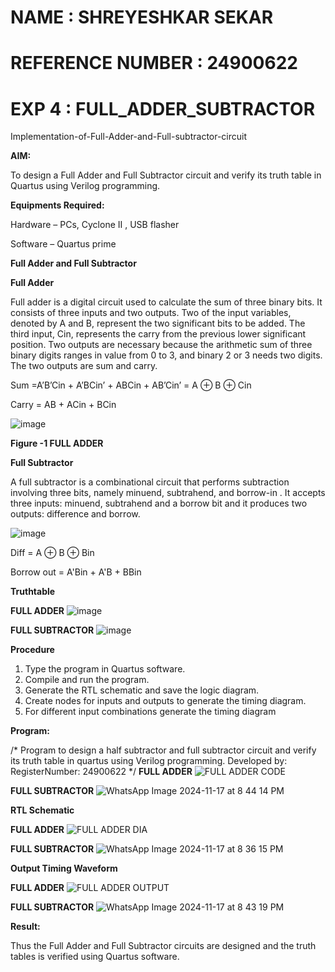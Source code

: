 # NAME : SHREYESHKAR SEKAR
# REFERENCE NUMBER : 24900622

# EXP 4 : FULL_ADDER_SUBTRACTOR

Implementation-of-Full-Adder-and-Full-subtractor-circuit

**AIM:**

To design a Full Adder and Full Subtractor circuit and verify its truth table in Quartus using Verilog programming.

**Equipments Required:**

Hardware – PCs, Cyclone II , USB flasher

Software – Quartus prime

**Full Adder and Full Subtractor**

**Full Adder**

Full adder is a digital circuit used to calculate the sum of three binary bits. It consists of three inputs and two outputs. Two of the input variables, denoted by A and B, represent the two significant bits to be added. The third input, Cin, represents the carry from the previous lower significant position. Two outputs are necessary because the arithmetic sum of three binary digits ranges in value from 0 to 3, and binary 2 or 3 needs two digits. The two outputs are sum and carry.

Sum =A’B’Cin + A’BCin’ + ABCin + AB’Cin’ = A ⊕ B ⊕ Cin 

Carry = AB + ACin + BCin

![image](https://github.com/naavaneetha/FULL_ADDER_SUBTRACTOR/assets/154305477/0f30ba51-5ffb-4198-845f-18e054f675e7)

**Figure -1 FULL ADDER**

**Full Subtractor**

A full subtractor is a combinational circuit that performs subtraction involving three bits, namely minuend, subtrahend, and borrow-in . It accepts three inputs: minuend, subtrahend and a borrow bit and it produces two outputs: difference and borrow.

![image](https://github.com/naavaneetha/FULL_ADDER_SUBTRACTOR/assets/154305477/02b24f51-ab51-4304-9ad6-7b81ffc1ead5)

Diff = A ⊕ B ⊕ Bin 

Borrow out = A'Bin + A'B + BBin

**Truthtable**

**FULL ADDER**
![image](https://github.com/user-attachments/assets/cf1a163f-d341-4b09-bfa5-dd05387525ee)

**FULL SUBTRACTOR**
![image](https://github.com/user-attachments/assets/36e82dc3-7fc7-4f57-a016-5f1a221b5e29)


**Procedure**

1. Type the program in Quartus software.
2. Compile and run the program.
3. Generate the RTL schematic and save the logic diagram.
4. Create nodes for inputs and outputs to generate the timing diagram.
5. For different input combinations generate the timing diagram 

**Program:**

/* Program to design a half subtractor and full subtractor circuit and verify its truth table in quartus using Verilog programming. Developed by: RegisterNumber: 24900622
*/
**FULL ADDER**
![FULL ADDER CODE](https://github.com/user-attachments/assets/50ccb85a-5efd-482a-8592-f179be2c6ced)

**FULL SUBTRACTOR**
![WhatsApp Image 2024-11-17 at 8 44 14 PM](https://github.com/user-attachments/assets/e2cd3b24-05e5-463c-a3c9-9579e7afe73d)



**RTL Schematic**

**FULL ADDER**
![FULL ADDER DIA](https://github.com/user-attachments/assets/190ca39d-92bf-45de-83bb-eb717a63c214)


**FULL SUBTRACTOR**
![WhatsApp Image 2024-11-17 at 8 36 15 PM](https://github.com/user-attachments/assets/3e179ddc-23db-460a-aeb9-97f42cafb27e)



**Output Timing Waveform**

**FULL ADDER**
![FULL ADDER OUTPUT](https://github.com/user-attachments/assets/ee597ec4-7a30-41c9-816e-6c9e207be09a)


**FULL SUBTRACTOR**
![WhatsApp Image 2024-11-17 at 8 43 19 PM](https://github.com/user-attachments/assets/dc395b03-f614-4f76-b9d7-b3c8ff8e96fa)



**Result:**

Thus the Full Adder and Full Subtractor circuits are designed and the truth tables is verified using Quartus software.



